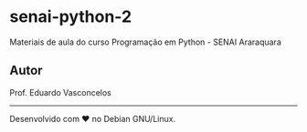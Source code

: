 # senai-python-2

Materiais de aula do curso Programação em Python - SENAI Araraquara

## Autor 

Prof. Eduardo Vasconcelos 

---

Desenvolvido com ❤️ no Debian GNU/Linux.


